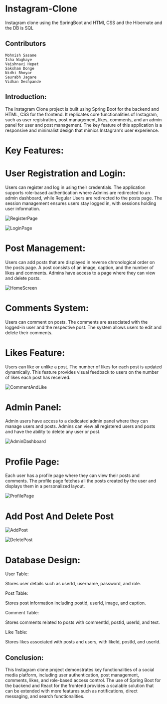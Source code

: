 # Instagram-Clone
Instagram clone using the SpringBoot and HTMl, CSS and the Hibernate and the DB is SQL

## Contributors
    Mohnish Sasane
    Isha Waghaye
    Vaishnavi Hepat
    Saksham Donge
    Nidhi Bhoyar
    Saurabh Jagare
    Vidhan Deshpande

## Introduction:
The Instagram Clone project is built using Spring Boot for the backend and HTML, CSS for the frontend. It replicates core functionalities of Instagram, such as user registration, post 
management, likes, comments, and an admin panel for user and post management. The key feature of this application is a responsive and minimalist design that mimics Instagram’s user experience.

# Key Features:
# User Registration and Login:

Users can register and log in using their credentials. The application supports role-based authentication where Admins are redirected to an admin dashboard, while Regular Users are redirected to the posts page.
The session management ensures users stay logged in, with sessions holding user information.

![RegisterPage](https://github.com/user-attachments/assets/93624245-478f-43da-af81-98fd7a5a136d)

![LoginPage](https://github.com/user-attachments/assets/ba6f511c-66c2-41c3-91fb-c585ba0073e6)

# Post Management:

Users can add posts that are displayed in reverse chronological order on the posts page. A post consists of an image, caption, and the number of likes and comments.
Admins have access to a page where they can view and delete posts.

![HomeScreen](https://github.com/user-attachments/assets/544d30da-9916-4676-911e-364f257cbc14)

# Comments System:

Users can comment on posts. The comments are associated with the logged-in user and the respective post.
The system allows users to edit and delete their comments.

# Likes Feature:

Users can like or unlike a post. The number of likes for each post is updated dynamically.
This feature provides visual feedback to users on the number of likes each post has received.

![CommentAndLike](https://github.com/user-attachments/assets/e19b3b20-5f15-4776-b977-2f227e909ae5)

# Admin Panel:

Admin users have access to a dedicated admin panel where they can manage users and posts.
Admins can view all registered users and posts and have the ability to delete any user or post.

![AdminDashboard](https://github.com/user-attachments/assets/0b77572b-9469-4511-a135-d719e8421184)

# Profile Page:

Each user has a profile page where they can view their posts and comments.
The profile page fetches all the posts created by the user and displays them in a personalized layout.

![ProfilePage](https://github.com/user-attachments/assets/8f98f944-840f-449d-8d7d-8153c353a894)

# Add Post And Delete Post

![AddPost](https://github.com/user-attachments/assets/a25ade94-a650-49e3-867e-b60cfd5e6c41)

![DeletePost](https://github.com/user-attachments/assets/c7bac849-9ae2-4f75-ab2d-a17cc36e8e77)


# Database Design:
User Table:

Stores user details such as userId, username, password, and role.

Post Table:

Stores post information including postId, userId, image, and caption.

Comment Table:

Stores comments related to posts with commentId, postId, userId, and text.

Like Table:

Stores likes associated with posts and users, with likeId, postId, and userId.

## Conclusion:

This Instagram clone project demonstrates key functionalities of a social media platform, including user authentication, post management, comments, likes, and role-based access control. The use of Spring Boot for the backend and React for the frontend provides a scalable solution that can be extended with more features such as notifications, direct messaging, and search functionalities.


